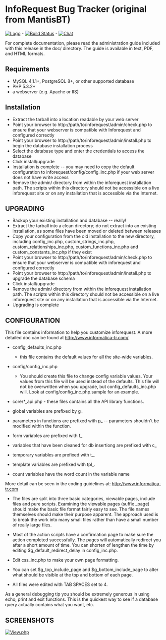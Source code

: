 InfoRequest Bug Tracker (original  from MantisBT)
=============================
[![Logo](http://s6.postimg.org/b9hteq3m5/mantis_logo.png)](http://www.informatica-tr.com) - 
[![Build Status](https://travis-ci.org/FavioGalvis/Inforequest.svg?branch=modern-ui-2)](https://travis-ci.org/FavioGalvis/Inforequest) - 
[![Chat](http://s6.postimg.org/7f31s7l59/Screenshot_1.png)](http://webchat.freenode.net/?channels=%23inforequest&uio=OT10cnVlJjExPTIwNQa5)

For complete documentation, please read the administration guide included with
this release in the doc/<lang> directory.  The guide is available in text, PDF,
and HTML formats.

Requirements
------------

 * MySQL 4.1.1+, PostgreSQL 8+, or other supported database
 * PHP 5.3.2+
 * a webserver (e.g. Apache or IIS)

Installation
------------

 * Extract the tarball into a location readable by your web server
 * Point your browser to http://path/to/inforequest/admin/check.php to ensure that
   your webserver is compatible with Inforequest and configured correctly
 * Point your browser to http://path/to/inforequest/admin/install.php to begin the
   database installation process
 * Select the database type and enter the credentials to access the database
 * Click install/upgrade
 * Installation is complete -- you may need to copy the default configuration
   to inforequest/config/config_inc.php if your web server does not have write access
 * Remove the admin/ directory from within the inforequest installation path. The
   scripts within this directory should not be accessible on a live inforequest
   site or on any installation that is accessible via the Internet.

UPGRADING
---------

 * Backup your existing installation and database -- really!
 * Extract the tarball into a clean directory; do not extract into an existing
   installation, as some files have been moved or deleted between releases
 * Copy your configuration from the old installation to the new directory,
   including config_inc.php, custom_strings_inc.php, custom_relationships_inc.php,
   custom_functions_inc.php and custom_constants_inc.php if they exist
 * Point your browser to http://path/to/inforequest/admin/check.php to ensure that
   your webserver is compatible with inforequest and configured correctly
 * Point your browser to http://path/to/inforequest/admin/install.php to upgrade
   the database schema
 * Click install/upgrade
 * Remove the admin/ directory from within the inforequest installation path. The
   scripts within this directory should not be accessible on a live inforequest
   site or on any installation that is accessible via the Internet.
 * Upgrading is complete

CONFIGURATION
-------------

This file contains information to help you customize inforequest.  A more
detailed doc can be found at http://www.informatica-tr.com/

* config_defaults_inc.php
  - this file contains the default values for all the site-wide variables.
* config/config_inc.php
  - You should create this file to change config variable values.  Your
    values from this file will be used instead of the defaults.  This file
    will not be overwritten when you upgrade, but config_defaults_inc.php will.
    Look at config/config_inc.php.sample for an example.

* core/*_api.php - these files contains all the API library functions.

* global variables are prefixed by g_
* parameters in functions are prefixed with p_ -- parameters shouldn't be modified within the function.
* form variables are prefixed with f_
* variables that have been cleaned for db insertiong are prefixed with c_
* temporary variables are prefixed with t_.
* template variables are prefixed with tpl_.
* count variables have the word count in the variable name

More detail can be seen in the coding guidelines at:
http://www.informatica-tr.com

* The files are split into three basic categories, viewable pages,
include files and pure scripts. Examining the viewable pages (suffix _page)
should make the basic file format fairly easy to see.  The file names
themselves should make their purpose apparent.  The approach used is to break the
work into many small files rather than have a small number of really
large files.

* Most of the action scripts have a confirmation page to make sure the action
completed successfully.  The pages will automatically redirect you after a
short amount of time.  You can shorten of lengthen the time by editing
$g_default_redirect_delay in config_inc.php.

* Edit css_inc.php to make your own page formatting.

* You can set $g_top_include_page and $g_bottom_include_page
  to alter what should be visible at the top and bottom of each page.

* All files were edited with TAB SPACES set to 4.

As a general debugging tip you should be extremely generous in using echo,
print and exit functions.  This is the quickest way to see if a database
query actually contains what you want, etc.

SCREENSHOTS
-------------
[![View.php](http://s6.postimg.org/mcg46ynrl/Screenshot_8.png)](http://www.informatica-tr.com)
